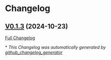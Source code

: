 # Changelog

## [V0.1.3](https://github.com/OpenVoiceOS/ovos-PHAL-plugin-mk1/tree/V0.1.3) (2024-10-23)

[Full Changelog](https://github.com/OpenVoiceOS/ovos-PHAL-plugin-mk1/compare/0.1.3...V0.1.3)



\* *This Changelog was automatically generated by [github_changelog_generator](https://github.com/github-changelog-generator/github-changelog-generator)*
